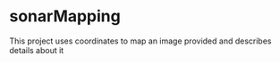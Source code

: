 # sonarMapping
This project uses coordinates to map an image provided and describes details about it 
